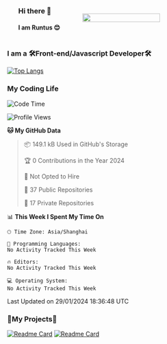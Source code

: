 

<div style="display: flex;  align-items: center; justify-content: space-around;">
    <div>    
        <h3>Hi there 👋</h3>
        <h4> I am Runtus 😊 </h4>
    </div>
    <img src="https://github-readme-stats.vercel.app/api?username=Runtus&show_icons=true&theme=tokyonight" width="60%" />
</div>





### I am a 🛠Front-end/Javascript Developer🛠 

[![Top Langs](https://github-readme-stats.vercel.app/api/top-langs/?username=Runtus&hide=css,vue,scss,Ruby)](https://github.com/Runtus/pixiv-server-ts)


### My Coding Life
<!--START_SECTION:waka-->
![Code Time](http://img.shields.io/badge/Code%20Time-177%20hrs%2047%20mins-blue)

![Profile Views](http://img.shields.io/badge/Profile%20Views-0-blue)

**🐱 My GitHub Data** 

> 📦 149.1 kB Used in GitHub's Storage 
 > 
> 🏆 0 Contributions in the Year 2024
 > 
> 🚫 Not Opted to Hire
 > 
> 📜 37 Public Repositories 
 > 
> 🔑 17 Private Repositories 
 > 
📊 **This Week I Spent My Time On** 

```text
🕑︎ Time Zone: Asia/Shanghai

💬 Programming Languages: 
No Activity Tracked This Week

🔥 Editors: 
No Activity Tracked This Week

💻 Operating System: 
No Activity Tracked This Week
```


 Last Updated on 29/01/2024 18:36:48 UTC
<!--END_SECTION:waka-->

### 🎁My Projects🎁
[![Readme Card](https://github-readme-stats.vercel.app/api/pin/?username=Runtus&repo=pixiv-server-ts)](https://github.com/Runtus/pixiv-server-ts)
[![Readme Card](https://github-readme-stats.vercel.app/api/pin/?username=Runtus&repo=dormitory-uestc)](https://github.com/Runtus/dormitory-uestc)